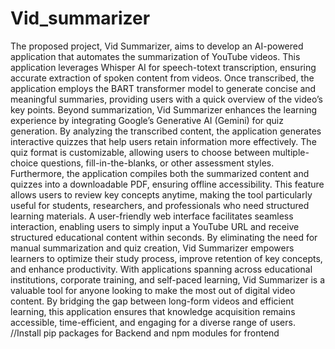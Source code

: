 # Vid_summarizer
The proposed project, Vid Summarizer, aims to develop an AI-powered application that automates the summarization of YouTube videos. This application leverages Whisper AI for speech-totext transcription, ensuring accurate extraction of spoken content from videos. Once transcribed,
the application employs the BART transformer model to generate concise and meaningful summaries, providing users with a quick overview of the video’s key points.
Beyond summarization, Vid Summarizer enhances the learning experience by integrating Google’s
Generative AI (Gemini) for quiz generation. By analyzing the transcribed content, the application
generates interactive quizzes that help users retain information more effectively. The quiz format is customizable, allowing users to choose between multiple-choice questions, fill-in-the-blanks,
or other assessment styles.
Furthermore, the application compiles both the summarized content and quizzes into a downloadable PDF, ensuring offline accessibility. This feature allows users to review key concepts anytime, making the tool particularly useful for students, researchers, and professionals who need
structured learning materials.
A user-friendly web interface facilitates seamless interaction, enabling users to simply input a
YouTube URL and receive structured educational content within seconds. By eliminating the need
for manual summarization and quiz creation, Vid Summarizer empowers learners to optimize their
study process, improve retention of key concepts, and enhance productivity.
With applications spanning across educational institutions, corporate training, and self-paced
learning, Vid Summarizer is a valuable tool for anyone looking to make the most out of digital video
content. By bridging the gap between long-form videos and efficient learning, this application
ensures that knowledge acquisition remains accessible, time-efficient, and engaging for a diverse
range of users.
//Install pip packages for Backend and npm modules for frontend
